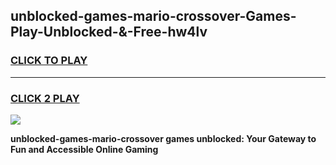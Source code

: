 
## unblocked-games-mario-crossover-Games-Play-Unblocked-&-Free-hw4lv
<h3>
<a href="https://premium76.site?title=unblocked-games-mario-crossover&ref=24A">CLICK TO PLAY</a></h3>
<hr>

<h3>
<a href="https://premium76.site?title=unblocked-games-mario-crossover&ref=24A">CLICK 2 PLAY</a>
  
</h3>

<a href="https://premium76.site?title=unblocked-games-mario-crossover&ref=24A"><img src="https://clearcache.store/games.png"></a>


**unblocked-games-mario-crossover games unblocked: Your Gateway to Fun and Accessible Online Gaming**
